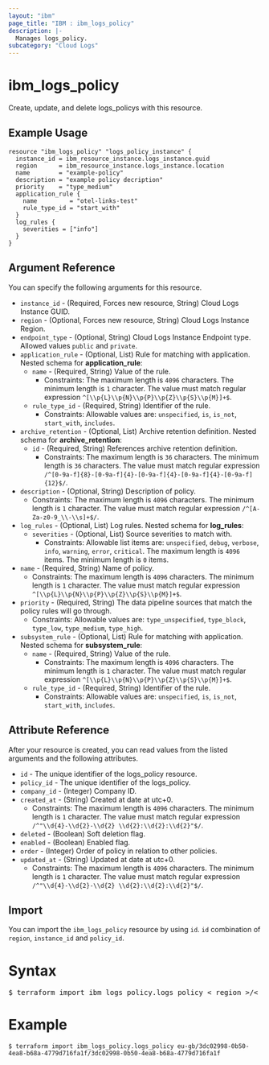 ```yaml
---
layout: "ibm"
page_title: "IBM : ibm_logs_policy"
description: |-
  Manages logs_policy.
subcategory: "Cloud Logs"
---
```



# ibm_logs_policy

Create, update, and delete logs_policys with this resource.

## Example Usage

```hcl
resource "ibm_logs_policy" "logs_policy_instance" {
  instance_id = ibm_resource_instance.logs_instance.guid
  region      = ibm_resource_instance.logs_instance.location
  name        = "example-policy"
  description = "example policy decription"
  priority    = "type_medium"
  application_rule {
    name         = "otel-links-test"
    rule_type_id = "start_with"
  }
  log_rules {
    severities = ["info"]
  }
}
```

## Argument Reference

You can specify the following arguments for this resource.

* `instance_id` - (Required, Forces new resource, String)  Cloud Logs Instance GUID.
* `region` - (Optional, Forces new resource, String) Cloud Logs Instance Region.
* `endpoint_type` - (Optional, String) Cloud Logs Instance Endpoint type. Allowed values `public` and `private`.
* `application_rule` - (Optional, List) Rule for matching with application.
Nested schema for **application_rule**:
	* `name` - (Required, String) Value of the rule.
	  * Constraints: The maximum length is `4096` characters. The minimum length is `1` character. The value must match regular expression `^[\\p{L}\\p{N}\\p{P}\\p{Z}\\p{S}\\p{M}]+$`.
	* `rule_type_id` - (Required, String) Identifier of the rule.
	  * Constraints: Allowable values are: `unspecified`, `is`, `is_not`, `start_with`, `includes`.
* `archive_retention` - (Optional, List) Archive retention definition.
Nested schema for **archive_retention**:
	* `id` - (Required, String) References archive retention definition.
	  * Constraints: The maximum length is `36` characters. The minimum length is `36` characters. The value must match regular expression `/^[0-9a-f]{8}-[0-9a-f]{4}-[0-9a-f]{4}-[0-9a-f]{4}-[0-9a-f]{12}$/`.
* `description` - (Optional, String) Description of policy.
  * Constraints: The maximum length is `4096` characters. The minimum length is `1` character. The value must match regular expression `/^[A-Za-z0-9_\\-\\s]+$/`.
* `log_rules` - (Optional, List) Log rules.
Nested schema for **log_rules**:
	* `severities` - (Optional, List) Source severities to match with.
	  * Constraints: Allowable list items are: `unspecified`, `debug`, `verbose`, `info`, `warning`, `error`, `critical`. The maximum length is `4096` items. The minimum length is `0` items.
* `name` - (Required, String) Name of policy.
  * Constraints: The maximum length is `4096` characters. The minimum length is `1` character. The value must match regular expression `^[\\p{L}\\p{N}\\p{P}\\p{Z}\\p{S}\\p{M}]+$`.
* `priority` - (Required, String) The data pipeline sources that match the policy rules will go through.
  * Constraints: Allowable values are: `type_unspecified`, `type_block`, `type_low`, `type_medium`, `type_high`.
* `subsystem_rule` - (Optional, List) Rule for matching with application.
Nested schema for **subsystem_rule**:
	* `name` - (Required, String) Value of the rule.
	  * Constraints: The maximum length is `4096` characters. The minimum length is `1` character. The value must match regular expression `^[\\p{L}\\p{N}\\p{P}\\p{Z}\\p{S}\\p{M}]+$`.
	* `rule_type_id` - (Required, String) Identifier of the rule.
	  * Constraints: Allowable values are: `unspecified`, `is`, `is_not`, `start_with`, `includes`.

## Attribute Reference

After your resource is created, you can read values from the listed arguments and the following attributes.

* `id` - The unique identifier of the logs_policy resource.
* `policy_id` - The unique identifier of the logs_policy.
* `company_id` - (Integer) Company ID.
* `created_at` - (String) Created at date at utc+0.
  * Constraints: The maximum length is `4096` characters. The minimum length is `1` character. The value must match regular expression `/^"\\d{4}-\\d{2}-\\d{2} \\d{2}:\\d{2}:\\d{2}"$/`.
* `deleted` - (Boolean) Soft deletion flag.
* `enabled` - (Boolean) Enabled flag.
* `order` - (Integer) Order of policy in relation to other policies.
* `updated_at` - (String) Updated at date at utc+0.
  * Constraints: The maximum length is `4096` characters. The minimum length is `1` character. The value must match regular expression `/^"\\d{4}-\\d{2}-\\d{2} \\d{2}:\\d{2}:\\d{2}"$/`.


## Import

You can import the `ibm_logs_policy` resource by using `id`. `id` combination of `region`, `instance_id` and `policy_id`.

# Syntax
<pre>
$ terraform import ibm_logs_policy.logs_policy < region >/< instance_id >/< policy_id >;
</pre>

# Example
```
$ terraform import ibm_logs_policy.logs_policy eu-gb/3dc02998-0b50-4ea8-b68a-4779d716fa1f/3dc02998-0b50-4ea8-b68a-4779d716fa1f
```
